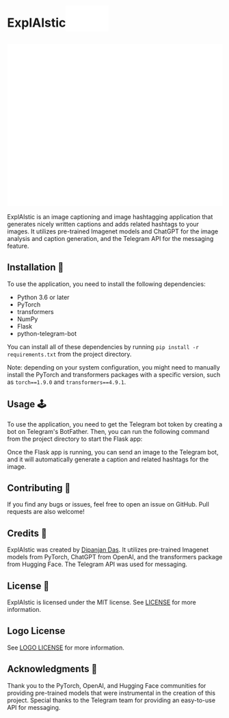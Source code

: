 <div style="display: flex; align-items: center;">
  <h1>ExplAIstic</h1>
  <img src="logo.png" width="100" height="60">
</div>

![ExplAIstic Logo](logo.png)

ExplAIstic is an image captioning and image hashtagging application that generates nicely written captions and adds related hashtags to your images. It utilizes pre-trained Imagenet models and ChatGPT for the image analysis and caption generation, and the Telegram API for the messaging feature.

## Installation 🚀

To use the application, you need to install the following dependencies:

- Python 3.6 or later
- PyTorch
- transformers
- NumPy
- Flask
- python-telegram-bot

You can install all of these dependencies by running `pip install -r requirements.txt` from the project directory.

Note: depending on your system configuration, you might need to manually install the PyTorch and transformers packages with a specific version, such as `torch==1.9.0` and `transformers==4.9.1`.

## Usage 🕹️

To use the application, you need to get the Telegram bot token by creating a bot on Telegram's BotFather. Then, you can run the following command from the project directory to start the Flask app:

Once the Flask app is running, you can send an image to the Telegram bot, and it will automatically generate a caption and related hashtags for the image.

## Contributing 🤝

If you find any bugs or issues, feel free to open an issue on GitHub. Pull requests are also welcome!

## Credits 🙏

ExplAIstic was created by [Dipanjan Das](https://github.com/dasdipanjan04). It utilizes pre-trained Imagenet models from PyTorch, ChatGPT from OpenAI, and the transformers package from Hugging Face. The Telegram API was used for messaging.

## License 📝

ExplAIstic is licensed under the MIT license. See [LICENSE](LICENSE) for more information.

## Logo License
See [LOGO LICENSE](https://github.com/dasdipanjan04/ExplAIstic/blob/main/LOGO%20LICENSE) for more information.
## Acknowledgments 👏

Thank you to the PyTorch, OpenAI, and Hugging Face communities for providing pre-trained models that were instrumental in the creation of this project. Special thanks to the Telegram team for providing an easy-to-use API for messaging.
